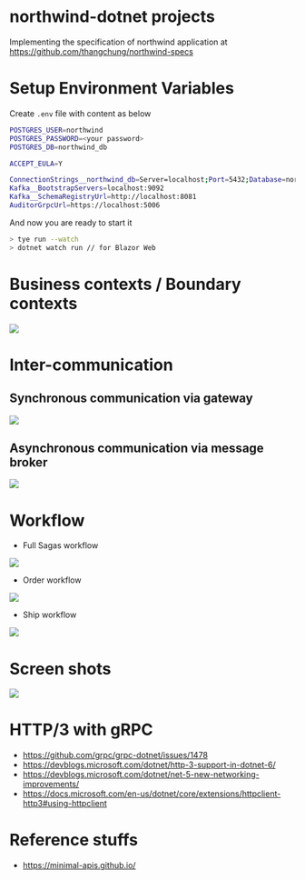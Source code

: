 # northwind-dotnet projects

Implementing the specification of northwind application at https://github.com/thangchung/northwind-specs

# Setup Environment Variables

Create `.env` file with content as below

```bash
POSTGRES_USER=northwind
POSTGRES_PASSWORD=<your password>
POSTGRES_DB=northwind_db

ACCEPT_EULA=Y

ConnectionStrings__northwind_db=Server=localhost;Port=5432;Database=northwind_db;User Id=northwind;Password=<your password>;
Kafka__BootstrapServers=localhost:9092
Kafka__SchemaRegistryUrl=http://localhost:8081
AuditorGrpcUrl=https://localhost:5006
```

And now you are ready to start it

```bash
> tye run --watch
> dotnet watch run // for Blazor Web
```

# Business contexts / Boundary contexts

![](_assets/boundary_contexts.png)

# Inter-communication

## Synchronous communication via gateway

![](_assets/intercomm_sync.png)

## Asynchronous communication via message broker

![](_assets/intercomm_async.png)

# Workflow

- Full Sagas workflow

![](_assets/full_sagas_wf.png)

- Order workflow

![](_assets/order_wf.png)

- Ship workflow

![](_assets/ship_wf.png)

# Screen shots

![](_assets/northwind-product-crud.png)

# HTTP/3 with gRPC
- https://github.com/grpc/grpc-dotnet/issues/1478
- https://devblogs.microsoft.com/dotnet/http-3-support-in-dotnet-6/
- https://devblogs.microsoft.com/dotnet/net-5-new-networking-improvements/
- https://docs.microsoft.com/en-us/dotnet/core/extensions/httpclient-http3#using-httpclient

# Reference stuffs
- https://minimal-apis.github.io/